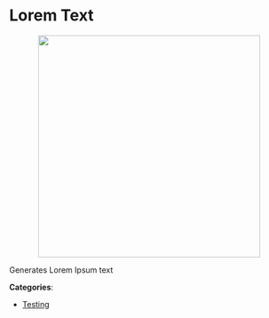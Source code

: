 # Lorem Text
<p align="center">
    <img width="400" src="https://raw.githubusercontent.com/apis-list/apis-list/apis/lorem-text/logo_256x256.png" />
</p>

Generates Lorem Ipsum text



**Categories**:
- [Testing](https://github.com/apis-list/apis-list#testing)




